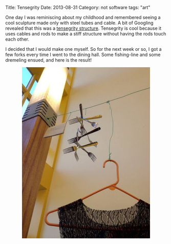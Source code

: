 Title: Tensegrity
Date: 2013-08-31
Category: not software
tags: "art"

One day I was reminiscing about my childhood and remembered seeing a cool
sculpture made only with steel tubes and cable. A bit of Googling revealed that
this was a
[tensegrity structure](https://en.wikipedia.org/wiki/Tensegrity). Tensegrity is
cool because it uses cables and rods to make a stiff structure without having
the rods touch each other.

I decided that I would make one myself. So for the next week or so, I got a few
forks every time I went to the dining hall. Some fishing-line and some dremeling ensued, and here is the result!

<center>
<img src="images/tensegrity/tensegrity.jpg" alt="" style="width: 400px;"/>
</center>
